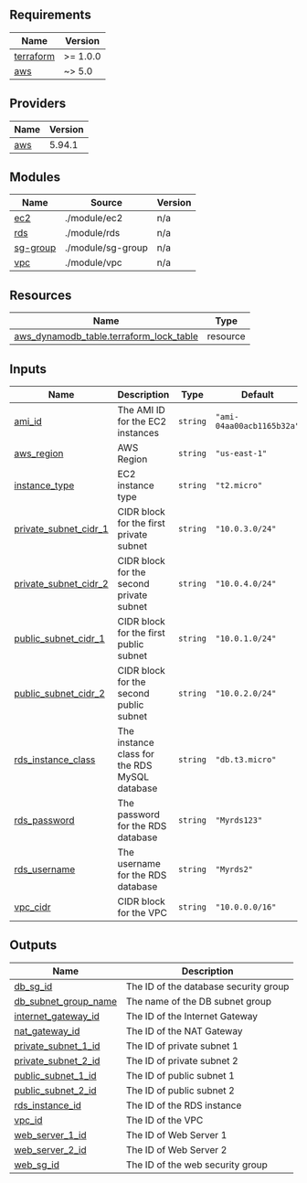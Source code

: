 

<!-- BEGIN_TF_DOCS -->
## Requirements

| Name | Version |
|------|---------|
| <a name="requirement_terraform"></a> [terraform](#requirement\_terraform) | >= 1.0.0 |
| <a name="requirement_aws"></a> [aws](#requirement\_aws) | ~> 5.0 |

## Providers

| Name | Version |
|------|---------|
| <a name="provider_aws"></a> [aws](#provider\_aws) | 5.94.1 |

## Modules

| Name | Source | Version |
|------|--------|---------|
| <a name="module_ec2"></a> [ec2](#module\_ec2) | ./module/ec2 | n/a |
| <a name="module_rds"></a> [rds](#module\_rds) | ./module/rds | n/a |
| <a name="module_sg-group"></a> [sg-group](#module\_sg-group) | ./module/sg-group | n/a |
| <a name="module_vpc"></a> [vpc](#module\_vpc) | ./module/vpc | n/a |

## Resources

| Name | Type |
|------|------|
| [aws_dynamodb_table.terraform_lock_table](https://registry.terraform.io/providers/hashicorp/aws/latest/docs/resources/dynamodb_table) | resource |

## Inputs

| Name | Description | Type | Default | Required |
|------|-------------|------|---------|:--------:|
| <a name="input_ami_id"></a> [ami\_id](#input\_ami\_id) | The AMI ID for the EC2 instances | `string` | `"ami-04aa00acb1165b32a"` | no |
| <a name="input_aws_region"></a> [aws\_region](#input\_aws\_region) | AWS Region | `string` | `"us-east-1"` | no |
| <a name="input_instance_type"></a> [instance\_type](#input\_instance\_type) | EC2 instance type | `string` | `"t2.micro"` | no |
| <a name="input_private_subnet_cidr_1"></a> [private\_subnet\_cidr\_1](#input\_private\_subnet\_cidr\_1) | CIDR block for the first private subnet | `string` | `"10.0.3.0/24"` | no |
| <a name="input_private_subnet_cidr_2"></a> [private\_subnet\_cidr\_2](#input\_private\_subnet\_cidr\_2) | CIDR block for the second private subnet | `string` | `"10.0.4.0/24"` | no |
| <a name="input_public_subnet_cidr_1"></a> [public\_subnet\_cidr\_1](#input\_public\_subnet\_cidr\_1) | CIDR block for the first public subnet | `string` | `"10.0.1.0/24"` | no |
| <a name="input_public_subnet_cidr_2"></a> [public\_subnet\_cidr\_2](#input\_public\_subnet\_cidr\_2) | CIDR block for the second public subnet | `string` | `"10.0.2.0/24"` | no |
| <a name="input_rds_instance_class"></a> [rds\_instance\_class](#input\_rds\_instance\_class) | The instance class for the RDS MySQL database | `string` | `"db.t3.micro"` | no |
| <a name="input_rds_password"></a> [rds\_password](#input\_rds\_password) | The password for the RDS database | `string` | `"Myrds123"` | no |
| <a name="input_rds_username"></a> [rds\_username](#input\_rds\_username) | The username for the RDS database | `string` | `"Myrds2"` | no |
| <a name="input_vpc_cidr"></a> [vpc\_cidr](#input\_vpc\_cidr) | CIDR block for the VPC | `string` | `"10.0.0.0/16"` | no |

## Outputs

| Name | Description |
|------|-------------|
| <a name="output_db_sg_id"></a> [db\_sg\_id](#output\_db\_sg\_id) | The ID of the database security group |
| <a name="output_db_subnet_group_name"></a> [db\_subnet\_group\_name](#output\_db\_subnet\_group\_name) | The name of the DB subnet group |
| <a name="output_internet_gateway_id"></a> [internet\_gateway\_id](#output\_internet\_gateway\_id) | The ID of the Internet Gateway |
| <a name="output_nat_gateway_id"></a> [nat\_gateway\_id](#output\_nat\_gateway\_id) | The ID of the NAT Gateway |
| <a name="output_private_subnet_1_id"></a> [private\_subnet\_1\_id](#output\_private\_subnet\_1\_id) | The ID of private subnet 1 |
| <a name="output_private_subnet_2_id"></a> [private\_subnet\_2\_id](#output\_private\_subnet\_2\_id) | The ID of private subnet 2 |
| <a name="output_public_subnet_1_id"></a> [public\_subnet\_1\_id](#output\_public\_subnet\_1\_id) | The ID of public subnet 1 |
| <a name="output_public_subnet_2_id"></a> [public\_subnet\_2\_id](#output\_public\_subnet\_2\_id) | The ID of public subnet 2 |
| <a name="output_rds_instance_id"></a> [rds\_instance\_id](#output\_rds\_instance\_id) | The ID of the RDS instance |
| <a name="output_vpc_id"></a> [vpc\_id](#output\_vpc\_id) | The ID of the VPC |
| <a name="output_web_server_1_id"></a> [web\_server\_1\_id](#output\_web\_server\_1\_id) | The ID of Web Server 1 |
| <a name="output_web_server_2_id"></a> [web\_server\_2\_id](#output\_web\_server\_2\_id) | The ID of Web Server 2 |
| <a name="output_web_sg_id"></a> [web\_sg\_id](#output\_web\_sg\_id) | The ID of the web security group |
<!-- END_TF_DOCS -->